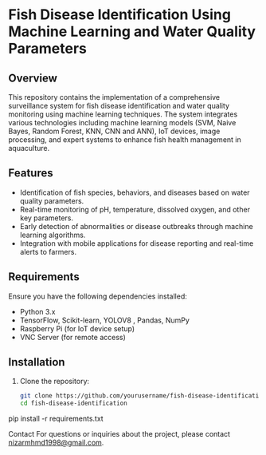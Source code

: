 # Fish Disease Identification Using Machine Learning and Water Quality Parameters

## Overview
This repository contains the implementation of a comprehensive surveillance system for fish disease identification and water quality monitoring using machine learning techniques. The system integrates various technologies including machine learning models (SVM, Naive Bayes, Random Forest, KNN, CNN and ANN), IoT devices, image processing, and expert systems to enhance fish health management in aquaculture.

## Features
- Identification of fish species, behaviors, and diseases based on water quality parameters.
- Real-time monitoring of pH, temperature, dissolved oxygen, and other key parameters.
- Early detection of abnormalities or disease outbreaks through machine learning algorithms.
- Integration with mobile applications for disease reporting and real-time alerts to farmers.

## Requirements
Ensure you have the following dependencies installed:
- Python 3.x
- TensorFlow, Scikit-learn, YOLOV8 , Pandas, NumPy
- Raspberry Pi (for IoT device setup)
- VNC Server (for remote access)

## Installation
1. Clone the repository:
   ```bash
   git clone https://github.com/yourusername/fish-disease-identification.git
   cd fish-disease-identification

pip install -r requirements.txt

Contact
For questions or inquiries about the project, please contact nizarmhmd1998@gmail.com.


   
